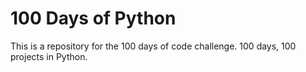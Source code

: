 # 100 Days of Python

This is a repository for the 100 days of code challenge. 100 days, 100 projects in Python.
